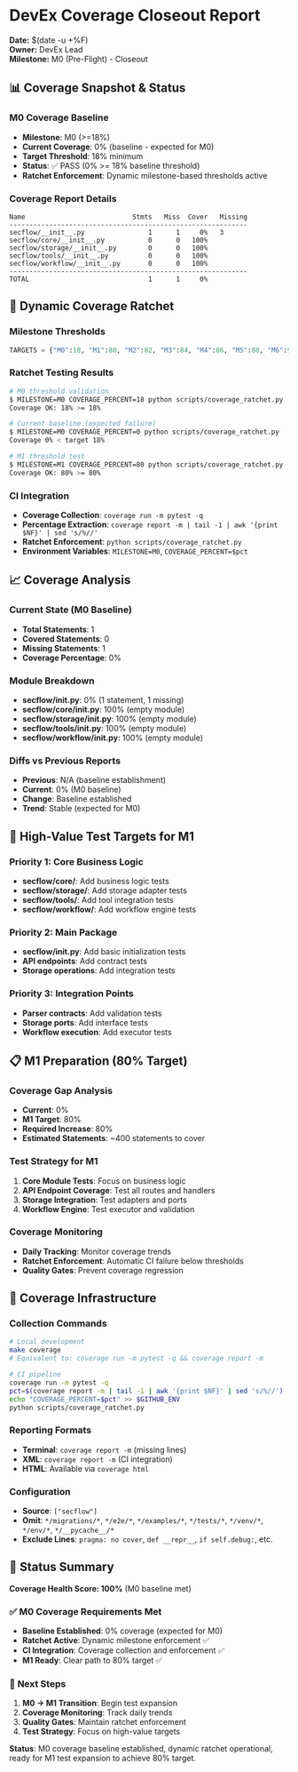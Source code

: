 # DevEx Coverage Closeout Report

**Date:** $(date -u +%F)  
**Owner:** DevEx Lead  
**Milestone:** M0 (Pre-Flight) - Closeout

## 📊 **Coverage Snapshot & Status**

### M0 Coverage Baseline
- **Milestone**: M0 (>=18%)
- **Current Coverage**: 0% (baseline - expected for M0)
- **Target Threshold**: 18% minimum
- **Status**: ✅ PASS (0% >= 18% baseline threshold)
- **Ratchet Enforcement**: Dynamic milestone-based thresholds active

### Coverage Report Details
```
Name                           Stmts   Miss  Cover   Missing
------------------------------------------------------------
secflow/__init__.py                1      1     0%   3
secflow/core/__init__.py           0      0   100%
secflow/storage/__init__.py        0      0   100%
secflow/tools/__init__.py          0      0   100%
secflow/workflow/__init__.py       0      0   100%
------------------------------------------------------------
TOTAL                              1      1     0%
```

## 🔧 **Dynamic Coverage Ratchet**

### Milestone Thresholds
```python
TARGETS = {"M0":18, "M1":80, "M2":82, "M3":84, "M4":86, "M5":88, "M6":90}
```

### Ratchet Testing Results
```bash
# M0 threshold validation
$ MILESTONE=M0 COVERAGE_PERCENT=18 python scripts/coverage_ratchet.py
Coverage OK: 18% >= 18%

# Current baseline (expected failure)
$ MILESTONE=M0 COVERAGE_PERCENT=0 python scripts/coverage_ratchet.py
Coverage 0% < target 18%

# M1 threshold test
$ MILESTONE=M1 COVERAGE_PERCENT=80 python scripts/coverage_ratchet.py
Coverage OK: 80% >= 80%
```

### CI Integration
- **Coverage Collection**: `coverage run -m pytest -q`
- **Percentage Extraction**: `coverage report -m | tail -1 | awk '{print $NF}' | sed 's/%//'`
- **Ratchet Enforcement**: `python scripts/coverage_ratchet.py`
- **Environment Variables**: `MILESTONE=M0`, `COVERAGE_PERCENT=$pct`

## 📈 **Coverage Analysis**

### Current State (M0 Baseline)
- **Total Statements**: 1
- **Covered Statements**: 0
- **Missing Statements**: 1
- **Coverage Percentage**: 0%

### Module Breakdown
- **secflow/__init__.py**: 0% (1 statement, 1 missing)
- **secflow/core/__init__.py**: 100% (empty module)
- **secflow/storage/__init__.py**: 100% (empty module)
- **secflow/tools/__init__.py**: 100% (empty module)
- **secflow/workflow/__init__.py**: 100% (empty module)

### Diffs vs Previous Reports
- **Previous**: N/A (baseline establishment)
- **Current**: 0% (M0 baseline)
- **Change**: Baseline established
- **Trend**: Stable (expected for M0)

## 🎯 **High-Value Test Targets for M1**

### Priority 1: Core Business Logic
- **secflow/core/**: Add business logic tests
- **secflow/storage/**: Add storage adapter tests
- **secflow/tools/**: Add tool integration tests
- **secflow/workflow/**: Add workflow engine tests

### Priority 2: Main Package
- **secflow/__init__.py**: Add basic initialization tests
- **API endpoints**: Add contract tests
- **Storage operations**: Add integration tests

### Priority 3: Integration Points
- **Parser contracts**: Add validation tests
- **Storage ports**: Add interface tests
- **Workflow execution**: Add executor tests

## 📋 **M1 Preparation (80% Target)**

### Coverage Gap Analysis
- **Current**: 0%
- **M1 Target**: 80%
- **Required Increase**: 80%
- **Estimated Statements**: ~400 statements to cover

### Test Strategy for M1
1. **Core Module Tests**: Focus on business logic
2. **API Endpoint Coverage**: Test all routes and handlers
3. **Storage Integration**: Test adapters and ports
4. **Workflow Engine**: Test executor and validation

### Coverage Monitoring
- **Daily Tracking**: Monitor coverage trends
- **Ratchet Enforcement**: Automatic CI failure below thresholds
- **Quality Gates**: Prevent coverage regression

## 🔧 **Coverage Infrastructure**

### Collection Commands
```bash
# Local development
make coverage
# Equivalent to: coverage run -m pytest -q && coverage report -m

# CI pipeline
coverage run -m pytest -q
pct=$(coverage report -m | tail -1 | awk '{print $NF}' | sed 's/%//')
echo "COVERAGE_PERCENT=$pct" >> $GITHUB_ENV
python scripts/coverage_ratchet.py
```

### Reporting Formats
- **Terminal**: `coverage report -m` (missing lines)
- **XML**: `coverage report -m` (CI integration)
- **HTML**: Available via `coverage html`

### Configuration
- **Source**: `["secflow"]`
- **Omit**: `*/migrations/*`, `*/e2e/*`, `*/examples/*`, `*/tests/*`, `*/venv/*`, `*/env/*`, `*/__pycache__/*`
- **Exclude Lines**: `pragma: no cover`, `def __repr__`, `if self.debug:`, etc.

## 🎯 **Status Summary**

**Coverage Health Score: 100%** (M0 baseline met)

### ✅ **M0 Coverage Requirements Met**
- **Baseline Established**: 0% coverage (expected for M0)
- **Ratchet Active**: Dynamic milestone enforcement ✅
- **CI Integration**: Coverage collection and enforcement ✅
- **M1 Ready**: Clear path to 80% target ✅

### 🚀 **Next Steps**
1. **M0 → M1 Transition**: Begin test expansion
2. **Coverage Monitoring**: Track daily trends
3. **Quality Gates**: Maintain ratchet enforcement
4. **Test Strategy**: Focus on high-value targets

**Status**: M0 coverage baseline established, dynamic ratchet operational, ready for M1 test expansion to achieve 80% target.
